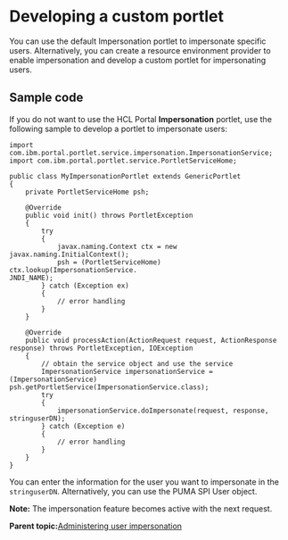 # Developing a custom portlet 

You can use the default Impersonation portlet to impersonate specific users. Alternatively, you can create a resource environment provider to enable impersonation and develop a custom portlet for impersonating users.

## Sample code

If you do not want to use the HCL Portal **Impersonation** portlet, use the following sample to develop a portlet to impersonate users:

```
import com.ibm.portal.portlet.service.impersonation.ImpersonationService;
import com.ibm.portal.portlet.service.PortletServiceHome;

public class MyImpersonationPortlet extends GenericPortlet
{
    private PortletServiceHome psh;

    @Override
    public void init() throws PortletException
    {
        try
        {
            javax.naming.Context ctx = new javax.naming.InitialContext();
            psh = (PortletServiceHome) ctx.lookup(ImpersonationService.
JNDI_NAME);
        } catch (Exception ex)
        {
            // error handling
        }
    }

    @Override
    public void processAction(ActionRequest request, ActionResponse
response) throws PortletException, IOException
    {
        // obtain the service object and use the service
        ImpersonationService impersonationService = (ImpersonationService)
psh.getPortletService(ImpersonationService.class);
        try
        {
            impersonationService.doImpersonate(request, response,
stringuserDN);
        } catch (Exception e)
        {
            // error handling
        }
    }
}
```

You can enter the information for the user you want to impersonate in the `stringuserDN`. Alternatively, you can use the PUMA SPI User object.

**Note:** The impersonation feature becomes active with the next request.

**Parent topic:**[Administering user impersonation ](../admin-system/impers_user.md)

